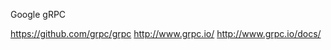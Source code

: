 
<!--
-->

Google gRPC

https://github.com/grpc/grpc
http://www.grpc.io/
http://www.grpc.io/docs/

<!-- vim: set autoindent expandtab sw=4 syntax=markdown: -->
